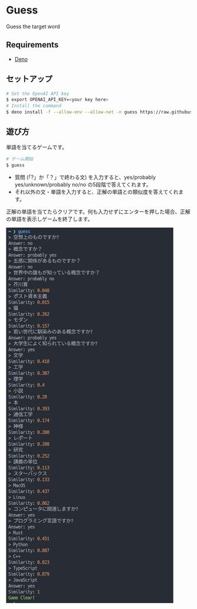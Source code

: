 # Guess

Guess the target word

## Requirements

- [Deno](https://deno.land/)

## セットアップ

```bash
# Set the OpenAI API key
$ export OPENAI_API_KEY=<your key here>
# Install the command
$ deno install -f --allow-env --allow-net -n guess https://raw.githubusercontent.com/kaiiy/guess/v0.1.2/cli.ts
```

## 遊び方

単語を当てるゲームです。

```bash
# ゲーム開始
$ guess
```

- 質問 (「?」か「？」で終わる文) を入力すると、yes/probably yes/unknown/probably no/no の5段階で答えてくれます。
- それ以外の文・単語を入力すると、正解の単語との類似度を答えてくれます。

正解の単語を当てたらクリアです。何も入力せずにエンターを押した場合、正解の単語を表示しゲームを終了します。

![screen shot](./img/screenshot.png)